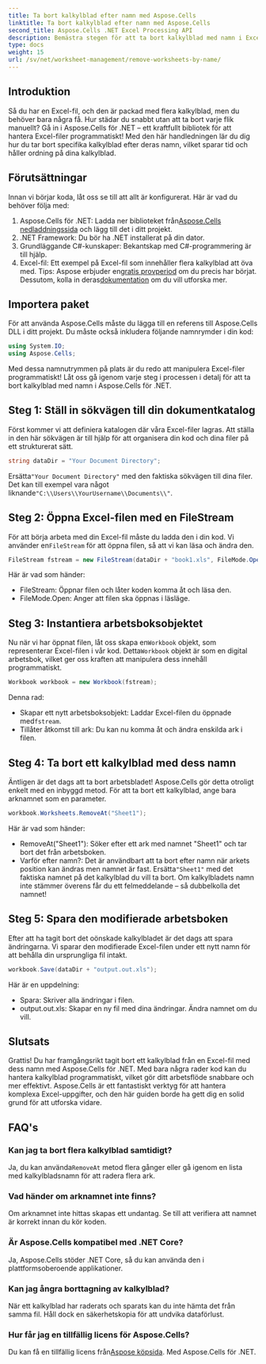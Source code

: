 ```yaml
---
title: Ta bort kalkylblad efter namn med Aspose.Cells
linktitle: Ta bort kalkylblad efter namn med Aspose.Cells
second_title: Aspose.Cells .NET Excel Processing API
description: Bemästra stegen för att ta bort kalkylblad med namn i Excel med Aspose.Cells för .NET. Följ den här detaljerade, nybörjarvänliga guiden för att effektivisera dina uppgifter.
type: docs
weight: 15
url: /sv/net/worksheet-management/remove-worksheets-by-name/
---
```

## Introduktion
Så du har en Excel-fil, och den är packad med flera kalkylblad, men du behöver bara några få. Hur städar du snabbt utan att ta bort varje flik manuellt? Gå in i Aspose.Cells för .NET – ett kraftfullt bibliotek för att hantera Excel-filer programmatiskt! Med den här handledningen lär du dig hur du tar bort specifika kalkylblad efter deras namn, vilket sparar tid och håller ordning på dina kalkylblad.
## Förutsättningar
Innan vi börjar koda, låt oss se till att allt är konfigurerat. Här är vad du behöver följa med:
1.  Aspose.Cells för .NET: Ladda ner biblioteket från[Aspose.Cells nedladdningssida](https://releases.aspose.com/cells/net/) och lägg till det i ditt projekt.
2. .NET Framework: Du bör ha .NET installerat på din dator.
3. Grundläggande C#-kunskaper: Bekantskap med C#-programmering är till hjälp.
4. Excel-fil: Ett exempel på Excel-fil som innehåller flera kalkylblad att öva med.
 Tips: Aspose erbjuder en[gratis provperiod](https://releases.aspose.com/) om du precis har börjat. Dessutom, kolla in deras[dokumentation](https://reference.aspose.com/cells/net/) om du vill utforska mer.
## Importera paket
För att använda Aspose.Cells måste du lägga till en referens till Aspose.Cells DLL i ditt projekt. Du måste också inkludera följande namnrymder i din kod:
```csharp
using System.IO;
using Aspose.Cells;
```
Med dessa namnutrymmen på plats är du redo att manipulera Excel-filer programmatiskt!
Låt oss gå igenom varje steg i processen i detalj för att ta bort kalkylblad med namn i Aspose.Cells för .NET.
## Steg 1: Ställ in sökvägen till din dokumentkatalog
Först kommer vi att definiera katalogen där våra Excel-filer lagras. Att ställa in den här sökvägen är till hjälp för att organisera din kod och dina filer på ett strukturerat sätt. 
```csharp
string dataDir = "Your Document Directory";
```
 Ersätta`"Your Document Directory"` med den faktiska sökvägen till dina filer. Det kan till exempel vara något liknande`"C:\\Users\\YourUsername\\Documents\\"`.
## Steg 2: Öppna Excel-filen med en FileStream
För att börja arbeta med din Excel-fil måste du ladda den i din kod. Vi använder en`FileStream` för att öppna filen, så att vi kan läsa och ändra den.
```csharp
FileStream fstream = new FileStream(dataDir + "book1.xls", FileMode.Open);
```
Här är vad som händer:
- FileStream: Öppnar filen och låter koden komma åt och läsa den.
- FileMode.Open: Anger att filen ska öppnas i läsläge.
## Steg 3: Instantiera arbetsboksobjektet
 Nu när vi har öppnat filen, låt oss skapa en`Workbook` objekt, som representerar Excel-filen i vår kod. Detta`Workbook` objekt är som en digital arbetsbok, vilket ger oss kraften att manipulera dess innehåll programmatiskt.
```csharp
Workbook workbook = new Workbook(fstream);
```
Denna rad:
-  Skapar ett nytt arbetsboksobjekt: Laddar Excel-filen du öppnade med`fstream`.
- Tillåter åtkomst till ark: Du kan nu komma åt och ändra enskilda ark i filen.
## Steg 4: Ta bort ett kalkylblad med dess namn
Äntligen är det dags att ta bort arbetsbladet! Aspose.Cells gör detta otroligt enkelt med en inbyggd metod. För att ta bort ett kalkylblad, ange bara arknamnet som en parameter.
```csharp
workbook.Worksheets.RemoveAt("Sheet1");
```
Här är vad som händer:
- RemoveAt("Sheet1"): Söker efter ett ark med namnet "Sheet1" och tar bort det från arbetsboken.
- Varför efter namn?: Det är användbart att ta bort efter namn när arkets position kan ändras men namnet är fast.
 Ersätta`"Sheet1"` med det faktiska namnet på det kalkylblad du vill ta bort. Om kalkylbladets namn inte stämmer överens får du ett felmeddelande – så dubbelkolla det namnet!
## Steg 5: Spara den modifierade arbetsboken
Efter att ha tagit bort det oönskade kalkylbladet är det dags att spara ändringarna. Vi sparar den modifierade Excel-filen under ett nytt namn för att behålla din ursprungliga fil intakt.
```csharp
workbook.Save(dataDir + "output.out.xls");
```
Här är en uppdelning:
- Spara: Skriver alla ändringar i filen.
- output.out.xls: Skapar en ny fil med dina ändringar. Ändra namnet om du vill.
## Slutsats
Grattis! Du har framgångsrikt tagit bort ett kalkylblad från en Excel-fil med dess namn med Aspose.Cells för .NET. Med bara några rader kod kan du hantera kalkylblad programmatiskt, vilket gör ditt arbetsflöde snabbare och mer effektivt. Aspose.Cells är ett fantastiskt verktyg för att hantera komplexa Excel-uppgifter, och den här guiden borde ha gett dig en solid grund för att utforska vidare.
## FAQ's
### Kan jag ta bort flera kalkylblad samtidigt?
 Ja, du kan använda`RemoveAt` metod flera gånger eller gå igenom en lista med kalkylbladsnamn för att radera flera ark.
### Vad händer om arknamnet inte finns?
Om arknamnet inte hittas skapas ett undantag. Se till att verifiera att namnet är korrekt innan du kör koden.
### Är Aspose.Cells kompatibel med .NET Core?
Ja, Aspose.Cells stöder .NET Core, så du kan använda den i plattformsoberoende applikationer.
### Kan jag ångra borttagning av kalkylblad?
När ett kalkylblad har raderats och sparats kan du inte hämta det från samma fil. Håll dock en säkerhetskopia för att undvika dataförlust.
### Hur får jag en tillfällig licens för Aspose.Cells?
 Du kan få en tillfällig licens från[Aspose köpsida](https://purchase.aspose.com/temporary-license/).
Med Aspose.Cells för .NET.